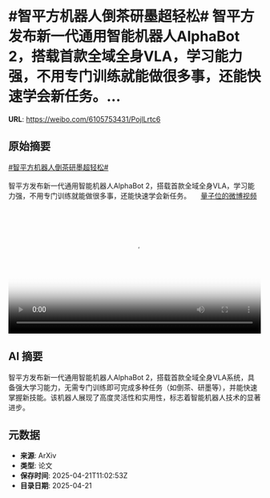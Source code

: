 # #智平方机器人倒茶研墨超轻松# 智平方发布新一代通用智能机器人AlphaBot 2，搭载首款全域全身VLA，学习能力强，不用专门训练就能做很多事，还能快速学会新任务。...

**URL**: https://weibo.com/6105753431/PojlLrtc6

## 原始摘要

<a href="https://m.weibo.cn/search?containerid=231522type%3D1%26t%3D10%26q%3D%23%E6%99%BA%E5%B9%B3%E6%96%B9%E6%9C%BA%E5%99%A8%E4%BA%BA%E5%80%92%E8%8C%B6%E7%A0%94%E5%A2%A8%E8%B6%85%E8%BD%BB%E6%9D%BE%23&amp;extparam=%23%E6%99%BA%E5%B9%B3%E6%96%B9%E6%9C%BA%E5%99%A8%E4%BA%BA%E5%80%92%E8%8C%B6%E7%A0%94%E5%A2%A8%E8%B6%85%E8%BD%BB%E6%9D%BE%23" data-hide=""><span class="surl-text">#智平方机器人倒茶研墨超轻松#</span></a> <br><br>智平方发布新一代通用智能机器人AlphaBot 2，搭载首款全域全身VLA，学习能力强，不用专门训练就能做很多事，还能快速学会新任务。 <a href="https://video.weibo.com/show?fid=1034:5157938579570693" data-hide=""><span class="url-icon"><img style="width: 1rem;height: 1rem" src="https://h5.sinaimg.cn/upload/2015/09/25/3/timeline_card_small_video_default.png" referrerpolicy="no-referrer"></span><span class="surl-text">量子位的微博视频</span></a> <br clear="both"><div style="clear: both"></div><video controls="controls" poster="https://tvax3.sinaimg.cn/orj480/006Fd7o3ly1i0omea2txxj30u01hc76j.jpg" style="width: 100%"><source src="https://f.video.weibocdn.com/o0/t2puaLTClx08nEl04tJe01041200qJdO0E010.mp4?label=mp4_720p&amp;template=720x1280.24.0&amp;ori=0&amp;ps=1CwnkDw1GXwCQx&amp;Expires=1745236963&amp;ssig=0OYNNEAE73&amp;KID=unistore,video"><source src="https://f.video.weibocdn.com/o0/kWSpsbgelx08nEkZIwG401041200gpZR0E010.mp4?label=mp4_hd&amp;template=540x960.24.0&amp;ori=0&amp;ps=1CwnkDw1GXwCQx&amp;Expires=1745236963&amp;ssig=EVntoRSo6r&amp;KID=unistore,video"><source src="https://f.video.weibocdn.com/o0/LJo4Vuxylx08nEl2oDOE010412009qMO0E010.mp4?label=mp4_ld&amp;template=360x640.24.0&amp;ori=0&amp;ps=1CwnkDw1GXwCQx&amp;Expires=1745236963&amp;ssig=tKxldjf99s&amp;KID=unistore,video"><p>视频无法显示，请前往<a href="https://video.weibo.com/show?fid=1034%3A5157938579570693" target="_blank" rel="noopener noreferrer">微博视频</a>观看。</p></video>

## AI 摘要

智平方发布新一代通用智能机器人AlphaBot 2，搭载首款全域全身VLA系统，具备强大学习能力，无需专门训练即可完成多种任务（如倒茶、研墨等），并能快速掌握新技能。该机器人展现了高度灵活性和实用性，标志着智能机器人技术的显著进步。

## 元数据

- **来源**: ArXiv
- **类型**: 论文
- **保存时间**: 2025-04-21T11:02:53Z
- **目录日期**: 2025-04-21
